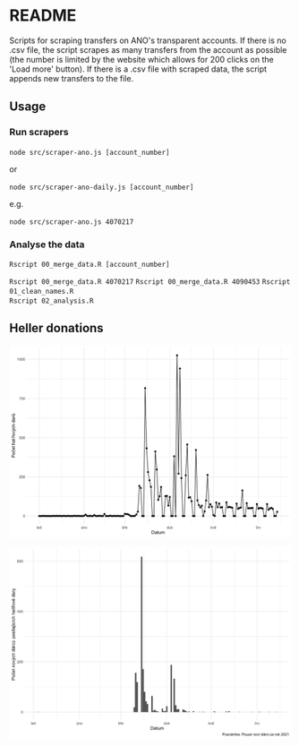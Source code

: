 # README

Scripts for scraping transfers on ANO's transparent accounts. 
If there is no .csv file, the script scrapes as many transfers
from the account as possible (the number is limited by the website which allows
for 200 clicks on the 'Load more' button). 
If there is a .csv file with scraped data, the script appends new transfers to the file.  

## Usage
### Run scrapers

`node src/scraper-ano.js [account_number]`  

or 

`node src/scraper-ano-daily.js [account_number]`

e.g.

`node src/scraper-ano.js 4070217`

### Analyse the data

`Rscript 00_merge_data.R [account_number]`  

`Rscript 00_merge_data.R 4070217`
`Rscript 00_merge_data.R 4090453`
`Rscript 01_clean_names.R`  
`Rscript 02_analysis.R`  

## Heller donations
![](output/hellers_chart.png)

![](output/heller_donors.png)